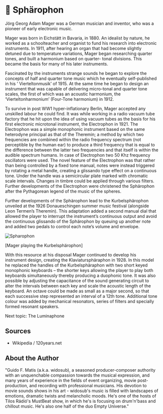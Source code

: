 # 🎺 Sphärophon

Jörg Georg Adam Mager was a German musician and inventor, who was a pioneer of early electronic music.

Mager was born in Eichstätt in Bavaria, in 1880. An idealist by nature, he worked as a schoolteacher and organist to fund his research into electronic instruments. In 1911, after hearing an organ that had become slightly detuned due to temperature variations, Mager began researching quarter tones, and built a harmonium based on quarter- tonal divisions. This became the basis for many of his later instruments.

Fascinated by the instruments strange sounds he began to explore the concepts of half and quarter tone music which he eventually self-published in his ‘ Vierteltonmusik’ of 1915. At the same time he began to design an instrument that was capable of delivering micro-tonal and quarter tone scales, the first of which was an acoustic harmonium, the ‘Vierteltonharmonium’ (Four-Tone harmonium) in 1912.

To survive in post WW1 hyper-inflationary Berlin, Mager accepted any unskilled labour he could find. It was while working in a radio vacuum tube factory that he hit upon the idea of using vacuum tubes as the basis for his first electronic microtonal instrument, the Electrophon in 1921. The Electrophon was a simple monophonic instrument based on the same heterodyne principal as that of the Theremin; a method by which two frequencies are combined within the radio frequency spectrum (not perceptible by the human ear) to produce a third frequency that is equal to the difference between the latter two frequencies and that itself is within the audible spectrum humans. In case of Electrophon two 50 Khz frequency oscillators were used. The novel feature of the Electrophon was that rather than being controlled by a fixed tone manual, notes were instead triggered by rotating a metal handle, creating a glissando type effect on a continuous tone. Under the handle was a semicircular plate marked with chromatic scale intervals. Changes in timbre could be applied through various filters. Further developments of the Electrophon were christened the Sphärophon after the Pythagorean legend of the music of the spheres.

Further developments of the Sphärophon lead to the Kurbelsphärophon unveiled at the 1926 Donaueschingen summer music festival (alongside Leon Termen’s Theremin).
This adaptation added a second manual dial that allowed the player
to interrupt the instrument’s continuous output and avoid the continuous glissando of the Sphärophon by queuing up another note and added two pedals to control each note’s volume and envelope.

![Spharophon](_static/images/spharophon/spharophon.png)

[Mager playing the Kurbelsphärophon]

With this resource at his disposal Mager continued to develop his instrument design, creating the Klaviatursphäraphon in 1928. In this model he replaced the handles of the Kurbelsphäraphon with two short keyed monophonic keyboards – the shorter keys allowing the player to play both keyboards simultaneously thereby producing a duophonic tone. It was also possible
by adjusting the capacitance of the sound generating circuit to alter
the intervals between each key and scale the acoustic length of the keyboard. An octave could be made as small as a major second, so that each successive step represented an interval of a 12th tone. Additional tone colour was added by mechanical resonators, series of filters and specially formed resonant speakers.

Next topic: The Luminaphone

## Sources

- Wikipedia / 120years.net

## About the Author

"Guido F. Matis (a.k.a. widosub), a seasoned producer-composer authority with an unquenchable compassion towards the musical expression, and many years of experience in the fields of event organizing, movie post-production, and recording with professional musicians. His devotion to movie sounds shows in his art - widosub's music is filled with landscapes of emotions, dramatic twists and melancholic moods. He's one of the hosts of Tilos Rádió's MustBeat show, in which he's is focusing on drum'n'bass and chillout music. He's also one half of the duo Empty Universe."
